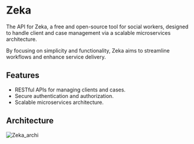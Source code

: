 # Zeka

The API for Zeka, a free and open-source tool for social workers, designed to handle client and case management via a scalable microservices architecture.

By focusing on simplicity and functionality, Zeka aims to streamline workflows and enhance service delivery.

## Features

- RESTful APIs for managing clients and cases.
- Secure authentication and authorization.
- Scalable microservices architecture.

## Architecture

![Zeka_archi](https://github.com/user-attachments/assets/2d9ed929-0492-47f0-818e-3bc926120b5f)

